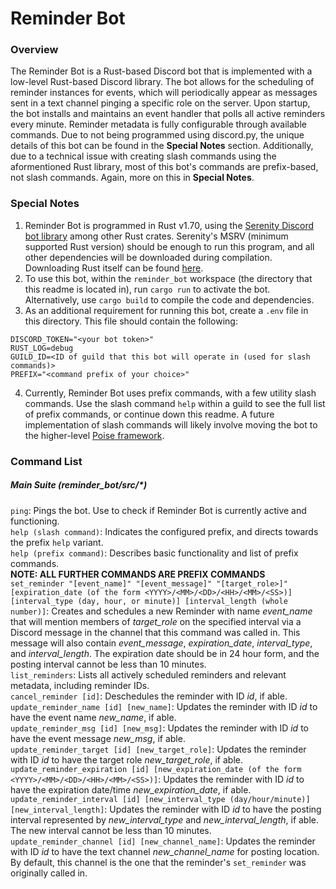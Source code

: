 # Reminder Bot

### Overview
The Reminder Bot is a Rust-based Discord bot that is implemented with a low-level Rust-based Discord library. The bot allows for the scheduling of reminder instances for events, which will periodically appear as messages sent in a text channel pinging a specific role on the server. Upon startup, the bot installs and maintains an event handler that polls all active reminders every minute. Reminder metadata is fully configurable through available commands. Due to not being programmed using discord.py, the unique details of this bot can be found in the **Special Notes** section. Additionally, due to a technical issue with creating slash commands using the aformentioned Rust library, most of this bot's commands are prefix-based, not slash commands. Again, more on this in **Special Notes**.

### Special Notes
1) Reminder Bot is programmed in Rust v1.70, using the [Serenity Discord bot library](https://github.com/serenity-rs/serenity) among other Rust crates. Serenity's MSRV (minimum supported Rust version) should be enough to run this program, and all other dependencies will be downloaded during compilation. Downloading Rust itself can be found [here](https://www.rust-lang.org/tools/install).
2) To use this bot, within the ```reminder_bot``` workspace (the directory that this readme is located in), run ```cargo run``` to activate the bot.
Alternatively, use ```cargo build``` to compile the code and dependencies.
3) As an additional requirement for running this bot, create a ```.env``` file in this directory. This file should contain the following:<br />
```
DISCORD_TOKEN="<your bot token>"
RUST_LOG=debug
GUILD_ID=<ID of guild that this bot will operate in (used for slash commands)>
PREFIX="<command prefix of your choice>"
```
4) Currently, Reminder Bot uses prefix commands, with a few utility slash commands. Use the slash command ```help``` within a guild to see the full list of
prefix commands, or continue down this readme. A future implementation of slash commands will likely involve moving the bot to the higher-level 
[Poise framework](https://github.com/serenity-rs/poise).


### Command List

##### Main Suite (reminder_bot/src/*)
```ping```: Pings the bot. Use to check if Reminder Bot is currently active and functioning.<br />
```help (slash command)```: Indicates the configured prefix, and directs towards the prefix ```help``` variant.<br />
```help (prefix command)```: Describes basic functionality and list of prefix commands.<br />
**NOTE: ALL FURTHER COMMANDS ARE PREFIX COMMANDS**<br />
```set_reminder "[event_name]" "[event_message]" "[target_role>]" [expiration_date (of the form <YYYY>/<MM>/<DD>/<HH>/<MM>/<SS>)] [interval_type (day, hour, or minute)] [interval_length (whole number)]```: Creates and schedules a new Reminder with name *event_name* that will mention members of *target_role* on the specified interval via a Discord message in the channel that this command was called in. This message will also contain *event_message*, *expiration_date*, *interval_type*, and *interval_length*. The expiration date should be in 24 hour form, and the posting interval cannot be less than 10 minutes.<br />
```list_reminders```: Lists all actively scheduled reminders and relevant metadata, including reminder IDs.<br />
```cancel_reminder [id]```: Deschedules the reminder with ID _id_, if able.<br />
```update_reminder_name [id] [new_name]```: Updates the reminder with ID _id_ to have the event name *new_name*, if able.<br />
```update_reminder_msg [id] [new_msg]```: Updates the reminder with ID _id_ to have the event message *new_msg*, if able.<br />
```update_reminder_target [id] [new_target_role]```: Updates the reminder with ID _id_ to have the target role *new_target_role*, if able.<br />
```update_reminder_expiration [id] [new_expiration_date (of the form <YYYY>/<MM>/<DD>/<HH>/<MM>/<SS>)]```: Updates the reminder with ID _id_ to have the expiration date/time *new_expiration_date*, if able.<br />
```update_reminder_interval [id] [new_interval_type (day/hour/minute)] [new_interval_length]```: Updates the reminder with ID _id_ to have the posting interval represented by *new_interval_type* and *new_interval_length*, if able. The new interval cannot be less than 10 minutes.<br />
```update_reminder_channel [id] [new_channel_name]```: Updates the reminder with ID _id_ to have the text channel *new_channel_name* for posting location. By default, this channel is the one that the reminder's ```set_reminder``` was originally called in.